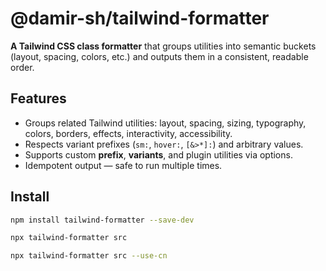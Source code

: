 # @damir-sh/tailwind-formatter

**A Tailwind CSS class formatter** that groups utilities into semantic buckets (layout, spacing, colors, etc.) and outputs them in a consistent, readable order.

## Features

- Groups related Tailwind utilities: layout, spacing, sizing, typography, colors, borders, effects, interactivity, accessibility.
- Respects variant prefixes (`sm:`, `hover:`, `[&>*]:`) and arbitrary values.
- Supports custom **prefix**, **variants**, and plugin utilities via options.
- Idempotent output — safe to run multiple times.

## Install

```bash
npm install tailwind-formatter --save-dev
```

```bash
npx tailwind-formatter src
```

```bash
npx tailwind-formatter src --use-cn
```
